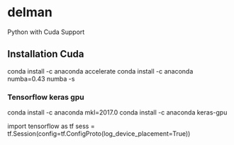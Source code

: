 # delman
Python with Cuda Support

## Installation Cuda
conda install -c anaconda accelerate
conda install -c anaconda numba=0.43
numba -s


### Tensorflow keras gpu
conda install -c anaconda mkl=2017.0
conda install -c anaconda keras-gpu


import tensorflow as tf
sess = tf.Session(config=tf.ConfigProto(log_device_placement=True))